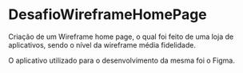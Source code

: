 # DesafioWireframeHomePage
Criação de um Wireframe home page, o qual foi feito de uma loja de aplicativos, sendo o nível da wireframe média fidelidade.

O aplicativo utilizado para o desenvolvimento da mesma foi o Figma.

